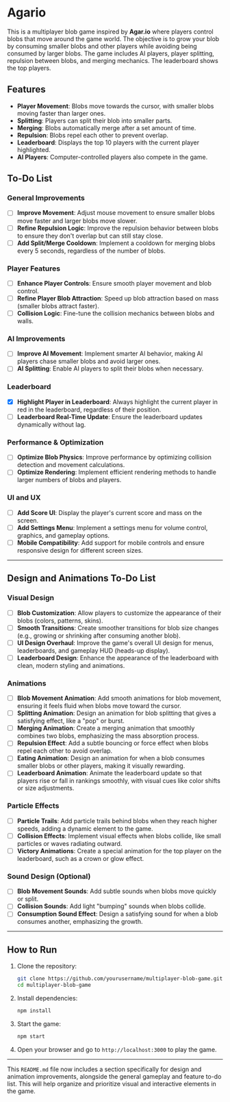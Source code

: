 # Agario

This is a multiplayer blob game inspired by **Agar.io** where players control blobs that move around the game world. The objective is to grow your blob by consuming smaller blobs and other players while avoiding being consumed by larger blobs. The game includes AI players, player splitting, repulsion between blobs, and merging mechanics. The leaderboard shows the top players.

## Features

- **Player Movement**: Blobs move towards the cursor, with smaller blobs moving faster than larger ones.
- **Splitting**: Players can split their blob into smaller parts.
- **Merging**: Blobs automatically merge after a set amount of time.
- **Repulsion**: Blobs repel each other to prevent overlap.
- **Leaderboard**: Displays the top 10 players with the current player highlighted.
- **AI Players**: Computer-controlled players also compete in the game.

## To-Do List

### General Improvements

- [ ] **Improve Movement**: Adjust mouse movement to ensure smaller blobs move faster and larger blobs move slower.
- [ ] **Refine Repulsion Logic**: Improve the repulsion behavior between blobs to ensure they don't overlap but can still stay close.
- [ ] **Add Split/Merge Cooldown**: Implement a cooldown for merging blobs every 5 seconds, regardless of the number of blobs.

### Player Features

- [ ] **Enhance Player Controls**: Ensure smooth player movement and blob control.
- [ ] **Refine Player Blob Attraction**: Speed up blob attraction based on mass (smaller blobs attract faster).
- [ ] **Collision Logic**: Fine-tune the collision mechanics between blobs and walls.
  
### AI Improvements

- [ ] **Improve AI Movement**: Implement smarter AI behavior, making AI players chase smaller blobs and avoid larger ones.
- [ ] **AI Splitting**: Enable AI players to split their blobs when necessary.

### Leaderboard

- [x] **Highlight Player in Leaderboard**: Always highlight the current player in red in the leaderboard, regardless of their position.
- [ ] **Leaderboard Real-Time Update**: Ensure the leaderboard updates dynamically without lag.
  
### Performance & Optimization

- [ ] **Optimize Blob Physics**: Improve performance by optimizing collision detection and movement calculations.
- [ ] **Optimize Rendering**: Implement efficient rendering methods to handle larger numbers of blobs and players.

### UI and UX

- [ ] **Add Score UI**: Display the player's current score and mass on the screen.
- [ ] **Add Settings Menu**: Implement a settings menu for volume control, graphics, and gameplay options.
- [ ] **Mobile Compatibility**: Add support for mobile controls and ensure responsive design for different screen sizes.

---

## Design and Animations To-Do List

### Visual Design

- [ ] **Blob Customization**: Allow players to customize the appearance of their blobs (colors, patterns, skins).
- [ ] **Smooth Transitions**: Create smoother transitions for blob size changes (e.g., growing or shrinking after consuming another blob).
- [ ] **UI Design Overhaul**: Improve the game's overall UI design for menus, leaderboards, and gameplay HUD (heads-up display).
- [ ] **Leaderboard Design**: Enhance the appearance of the leaderboard with clean, modern styling and animations.

### Animations

- [ ] **Blob Movement Animation**: Add smooth animations for blob movement, ensuring it feels fluid when blobs move toward the cursor.
- [ ] **Splitting Animation**: Design an animation for blob splitting that gives a satisfying effect, like a "pop" or burst.
- [ ] **Merging Animation**: Create a merging animation that smoothly combines two blobs, emphasizing the mass absorption process.
- [ ] **Repulsion Effect**: Add a subtle bouncing or force effect when blobs repel each other to avoid overlap.
- [ ] **Eating Animation**: Design an animation for when a blob consumes smaller blobs or other players, making it visually rewarding.
- [ ] **Leaderboard Animation**: Animate the leaderboard update so that players rise or fall in rankings smoothly, with visual cues like color shifts or size adjustments.

### Particle Effects

- [ ] **Particle Trails**: Add particle trails behind blobs when they reach higher speeds, adding a dynamic element to the game.
- [ ] **Collision Effects**: Implement visual effects when blobs collide, like small particles or waves radiating outward.
- [ ] **Victory Animations**: Create a special animation for the top player on the leaderboard, such as a crown or glow effect.

### Sound Design (Optional)

- [ ] **Blob Movement Sounds**: Add subtle sounds when blobs move quickly or split.
- [ ] **Collision Sounds**: Add light "bumping" sounds when blobs collide.
- [ ] **Consumption Sound Effect**: Design a satisfying sound for when a blob consumes another, emphasizing the growth.

---

## How to Run

1. Clone the repository:
   ```bash
   git clone https://github.com/yourusername/multiplayer-blob-game.git
   cd multiplayer-blob-game
   ```

2. Install dependencies:
   ```bash
   npm install
   ```

3. Start the game:
   ```bash
   npm start
   ```

4. Open your browser and go to `http://localhost:3000` to play the game.

---

This `README.md` file now includes a section specifically for design and animation improvements, alongside the general gameplay and feature to-do list. This will help organize and prioritize visual and interactive elements in the game.
